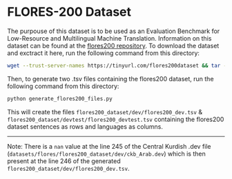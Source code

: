 # FLORES-200 Dataset
The purpouse of this dataset is to be used as an Evaluation Benchmark for Low-Resource and Multilingual Machine Translation. Information on this dataset can be found at the [flores200 repository](https://github.com/facebookresearch/flores/tree/main/flores200). To download the dataset and exctract it here, run the following command from this directory:
```bash
wget --trust-server-names https://tinyurl.com/flores200dataset && tar -xzvf flores200_dataset.tar.gz && rm flores200_dataset.tar.gz
```
Then, to generate two .tsv files containing the flores200 dataset, run the following command from this directory:
```bash
python generate_flores200_files.py
```
This will create the files `flores200_dataset/dev/flores200_dev.tsv` & `flores200_dataset/devtest/flores200_devtest.tsv` containing the flores200 dataset sentences as rows and languages as columns.

---
Note: There is a `nan` value at the line 245 of the Central Kurdish .dev file (`datasets/flores/flores200_dataset/dev/ckb_Arab.dev`) which is then present at the line 246 of the generated `flores200_dataset/dev/flores200_dev.tsv`.